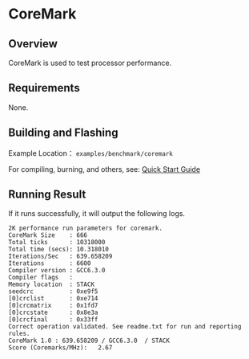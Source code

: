 # CoreMark

## Overview

CoreMark is used to test processor performance.

## Requirements

None.

## Building and Flashing

Example Location： `examples/benchmark/coremark`

For compiling, burning, and others, see: [Quick Start Guide](https://doc.winnermicro.net/w800/en/latest/get_started/index.html)

## Running Result

If it runs successfully, it will output the following logs.

```
2K performance run parameters for coremark.
CoreMark Size    : 666
Total ticks      : 10318000
Total time (secs): 10.318010
Iterations/Sec   : 639.658209
Iterations       : 6600
Compiler version : GCC6.3.0
Compiler flags   :
Memory location  : STACK
seedcrc          : 0xe9f5
[0]crclist       : 0xe714
[0]crcmatrix     : 0x1fd7
[0]crcstate      : 0x8e3a
[0]crcfinal      : 0x33ff
Correct operation validated. See readme.txt for run and reporting rules.
CoreMark 1.0 : 639.658209 / GCC6.3.0  / STACK
Score (Coremarks/MHz):   2.67
```